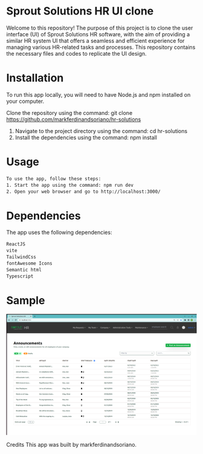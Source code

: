 # Sprout Solutions HR UI clone

Welcome to this repository! The purpose of this project is to clone the user interface (UI) of Sprout Solutions HR software, with the aim of providing a similar HR system UI that offers a seamless and efficient experience for managing various HR-related tasks and processes. This repository contains the necessary files and codes to replicate the UI design.

# Installation

To run this app locally, you will need to have Node.js and npm installed on your computer.

Clone the repository using the command: git clone https://github.com/markferdinandsoriano/hr-solutions

1. Navigate to the project directory using the command: cd hr-solutions
2. Install the dependencies using the command: npm install

# Usage

```sh
To use the app, follow these steps:
1. Start the app using the command: npm run dev
2. Open your web browser and go to http://localhost:3000/
```

# Dependencies

The app uses the following dependencies:

```sh
ReactJS
vite
TailwindCss
fontAwesome Icons
Semantic html
Typescript
```

# Sample

![Weather Forecast App](/public/sproutPNg.png "Sprout Solutions HR UI Clone")

Credits
This app was built by markferdinandsoriano.
